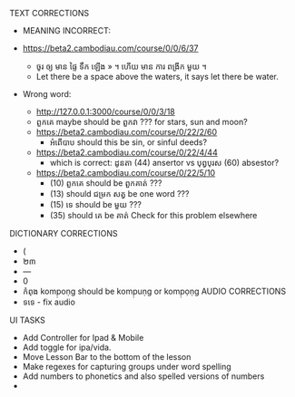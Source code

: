 TEXT CORRECTIONS
- MEANING INCORRECT: 
- https://beta2.cambodiau.com/course/0/0/6/37
  - ចូរ ឲ្យ មាន ផ្ទៃ ទឹក ឡើង » ។ ហើយ មាន ការ ពង្រីក មួយ ។ 
  - Let there be a space above the waters, it says let there be water.

- Wrong word:
  - http://127.0.0.1:3000/course/0/0/3/18
  - ពួកគេ maybe should be ពួកវា ??? for stars, sun and moon?
  - https://beta2.cambodiau.com/course/0/22/2/60
    - អំពើបាប should this be sin, or sinful deeds?
  - https://beta2.cambodiau.com/course/0/22/4/44
    - which is correct: ដូនតា (44) ansertor vs បុព្វបុរស (60) absestor?
  - https://beta2.cambodiau.com/course/0/22/5/10
    - (10) ពួកគេ should be ពួកគាត់ ???
    - (13) should ជម្រក សត្វ be one word ???
    - (15) ទេ should be មួយ ???
    - (35) should គេ be គាត់ Check for this problem elsewhere

DICTIONARY CORRECTIONS
  - (
  - ២៣
  - —
  - 0
  - កំពុង komp̣oṇg should be komp̣uṇg or komp̣ọṇg
AUDIO CORRECTIONS
- ទទេ - fix audio

UI TASKS
- Add Controller for Ipad & Mobile
- Add toggle for ipa/vida.
- Move Lesson Bar to the bottom of the lesson
- Make regexes for capturing groups under word spelling
- Add numbers to phonetics and also spelled versions of numbers
- 
